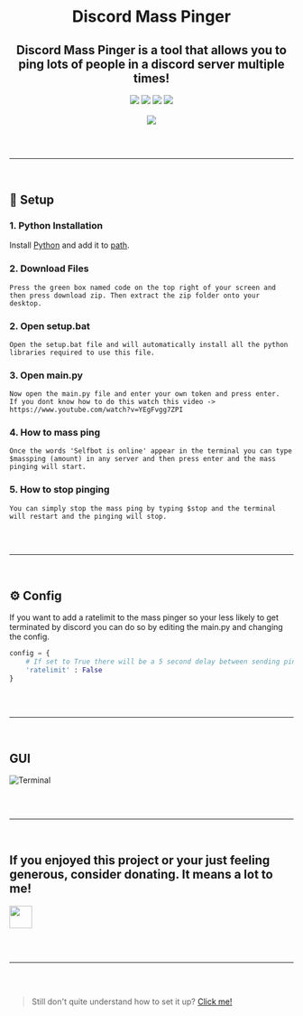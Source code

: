 <h1 align="center">
  Discord Mass Pinger
</h1>

<h2 align="center">
  Discord Mass Pinger is a tool that allows you to ping lots of people in a discord server multiple times!
</h2>

<div align="center">
  <img src="https://img.shields.io/github/last-commit/Smug246/Discord-Mass-pinger?color=6d00c1&label=Last%20Commit">
  <img src="https://sonarcloud.io/api/project_badges/measure?color=6d00c1&project=Smug246_Discord-Mass-Pinger&metric=ncloc">
  <img src="https://img.shields.io/github/stars/Smug246/Discord-Mass-Pinger?color=6d00c1&label=Stars">
  <img src="https://img.shields.io/github/forks/Smug246/Discord-Mass-Pinger?color=6d00c1&label=Forks">
 
  <br>
  <br>
  <img src="https://c.tenor.com/Z5lIBiOdagsAAAAC/purple-aesthetic-rain.gif">
  <hr style="border-radius: 2%; margin-top: 60px; margin-bottom: 60px;" noshade="" size="20" width="100%">
</div>

## 📁 Setup

### 1. Python Installation
Install [Python](https://www.python.org/) and add it to [path](https://datatofish.com/add-python-to-windows-path/).
### 2. Download Files
```
Press the green box named code on the top right of your screen and then press download zip. Then extract the zip folder onto your desktop.
```
### 2. Open setup.bat
```
Open the setup.bat file and will automatically install all the python libraries required to use this file.
```
### 3. Open main.py
```
Now open the main.py file and enter your own token and press enter. 
If you dont know how to do this watch this video -> https://www.youtube.com/watch?v=YEgFvgg7ZPI
```
### 4. How to mass ping
```
Once the words 'Selfbot is online' appear in the terminal you can type $massping (amount) in any server and then press enter and the mass pinging will start.
```
### 5. How to stop pinging
```
You can simply stop the mass ping by typing $stop and the terminal will restart and the pinging will stop.
```
<hr style="border-radius: 2%; margin-top: 60px; margin-bottom: 60px;" noshade="" size="20" width="100%">

## ⚙ Config
If you want to add a ratelimit to the mass pinger so your less likely to get terminated by discord you can do so by editing the main.py and changing the config.

```py
config = {
    # If set to True there will be a 5 second delay between sending pings. 
    'ratelimit' : False
}
```

<hr style="border-radius: 2%; margin-top: 60px; margin-bottom: 60px;" noshade="" size="20" width="100%">

## GUI
![Terminal](https://i.imgur.com/giZ9w9t.png)

<hr style="border-radius: 2%; margin-top: 60px; margin-bottom: 60px;" noshade="" size="20" width="100%">

## If you enjoyed this project or your just feeling generous, consider donating. It means a lot to me!                                                                   
<a href="https://paypal.me/judeboi/"><img src="https://raw.githubusercontent.com/andreostrovsky/donate-with-paypal/master/blue.svg" height="40"></a>
 
<hr style="border-radius: 2%; margin-top: 60px; margin-bottom: 60px;" noshade="" size="20" width="100%">

> Still don't quite understand how to set it up? [Click me!](https://discord.gg/PskF2YeXnd)
